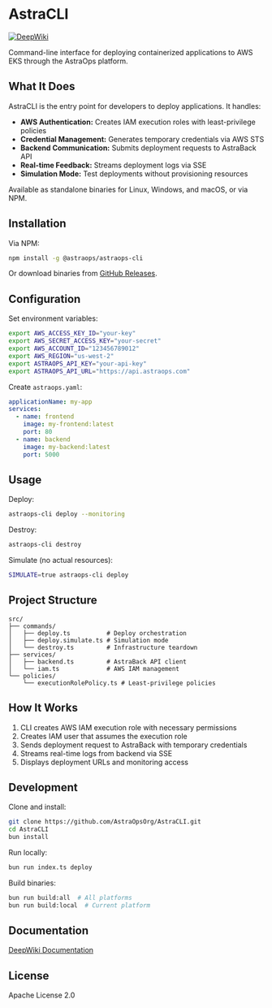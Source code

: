 # AstraCLI
[![DeepWiki](https://img.shields.io/badge/DeepWiki-AstraCLI-blue?logo=readthedocs&logoColor=white)](https://deepwiki.com/AstraOpsOrg/AstraCLI)

Command-line interface for deploying containerized applications to AWS EKS through the AstraOps platform.

## What It Does

AstraCLI is the entry point for developers to deploy applications. It handles:

- **AWS Authentication:** Creates IAM execution roles with least-privilege policies
- **Credential Management:** Generates temporary credentials via AWS STS
- **Backend Communication:** Submits deployment requests to AstraBack API
- **Real-time Feedback:** Streams deployment logs via SSE
- **Simulation Mode:** Test deployments without provisioning resources

Available as standalone binaries for Linux, Windows, and macOS, or via NPM.

## Installation

Via NPM:
```bash
npm install -g @astraops/astraops-cli
```

Or download binaries from [GitHub Releases](https://github.com/AstraOpsOrg/AstraCLI/releases).

## Configuration

Set environment variables:
```bash
export AWS_ACCESS_KEY_ID="your-key"
export AWS_SECRET_ACCESS_KEY="your-secret"
export AWS_ACCOUNT_ID="123456789012"
export AWS_REGION="us-west-2"
export ASTRAOPS_API_KEY="your-api-key"
export ASTRAOPS_API_URL="https://api.astraops.com"
```

Create `astraops.yaml`:
```yaml
applicationName: my-app
services:
  - name: frontend
    image: my-frontend:latest
    port: 80
  - name: backend
    image: my-backend:latest
    port: 5000
```

## Usage

Deploy:
```bash
astraops-cli deploy --monitoring
```

Destroy:
```bash
astraops-cli destroy
```

Simulate (no actual resources):
```bash
SIMULATE=true astraops-cli deploy
```

## Project Structure

```
src/
├── commands/
│   ├── deploy.ts          # Deploy orchestration
│   ├── deploy.simulate.ts # Simulation mode
│   └── destroy.ts         # Infrastructure teardown
├── services/
│   ├── backend.ts         # AstraBack API client
│   └── iam.ts             # AWS IAM management
└── policies/
    └── executionRolePolicy.ts # Least-privilege policies
```

## How It Works

1. CLI creates AWS IAM execution role with necessary permissions
2. Creates IAM user that assumes the execution role
3. Sends deployment request to AstraBack with temporary credentials
4. Streams real-time logs from backend via SSE
5. Displays deployment URLs and monitoring access

## Development

Clone and install:
```bash
git clone https://github.com/AstraOpsOrg/AstraCLI.git
cd AstraCLI
bun install
```

Run locally:
```bash
bun run index.ts deploy
```

Build binaries:
```bash
bun run build:all  # All platforms
bun run build:local  # Current platform
```

## Documentation

[DeepWiki Documentation](https://deepwiki.com/AstraOpsOrg/AstraCLI)

## License

Apache License 2.0 